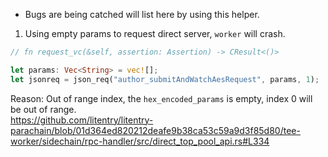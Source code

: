 * Bugs are being catched will list here by using this helper.

1. Using empty params to request direct server, `worker` will crash.
```rust
// fn request_vc(&self, assertion: Assertion) -> CResult<()>

let params: Vec<String> = vec![];
let jsonreq = json_req("author_submitAndWatchAesRequest", params, 1);
```
Reason: Out of range index, the `hex_encoded_params` is empty, index 0 will be out of range.  
https://github.com/litentry/litentry-parachain/blob/01d364ed820212deafe9b38ca53c59a9d3f85d80/tee-worker/sidechain/rpc-handler/src/direct_top_pool_api.rs#L334

